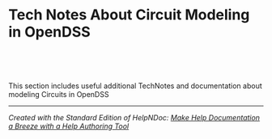 # Tech Notes About Circuit Modeling in OpenDSS

&nbsp;

&nbsp;

This section includes useful additional TechNotes and documentation about modeling Circuits in OpenDSS

***
_Created with the Standard Edition of HelpNDoc: [Make Help Documentation a Breeze with a Help Authoring Tool](<https://www.helpauthoringsoftware.com/articles/what-is-a-help-authoring-tool/>)_
